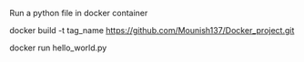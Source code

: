 Run a python file in docker container

docker build -t tag_name https://github.com/Mounish137/Docker_project.git

docker run hello_world.py
